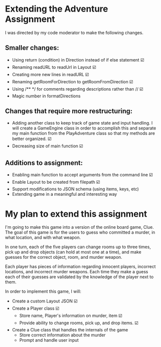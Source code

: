 # Extending the Adventure Assignment

I was directed by my code moderator to make the following changes.

## Smaller changes:
* Using return (condition) in Direction instead of if else statement :ballot_box_with_check:
* Renaming readURL to readUrl in Layout :ballot_box_with_check:
* Creating more new lines in readURL :ballot_box_with_check:
* Renaming getRoomForDirection to getRoomFromDirection :ballot_box_with_check:
* Using /** */ for comments regarding descriptions rather than // :ballot_box_with_check:
* Magic number in formatDirections

## Changes that require more restructuring:
* Adding another class to keep track of game state and input handling. I will create a GameEngine class in order to accomplish this and separate my main function from the PlayAdventure class so that my methods are better organized. :ballot_box_with_check:
* Decreasing size of main function :ballot_box_with_check:

## Additions to assignment:
* Enabling main function to accept arguments from the command line :ballot_box_with_check:
* Enable Layout to be created from filepath :ballot_box_with_check:
* Support modifications to JSON schema (using items, keys, etc)
* Extending game in a meaningful and interesting way

# My plan to extend this assignment

I'm going to make this game into a version of the online board game, Clue. The goal of this game is for the users to guess who committed a murder, in what location, and with what weapon.

In one turn, each of the five players can change rooms up to three times, pick up and drop objects (can hold at most one at a time), and make guesses for the correct object, room, and murder weapon.

Each player has pieces of information regarding innocent players, incorrect locations, and incorrect murder weapons. Each time they make a guess each of their guesses are validated by the knowledge of the player next to them.

In order to implement this game, I will:

* Create a custom Layout JSON :ballot_box_with_check:
* Create a Player class :ballot_box_with_check:
    * Store name, Player's information on murder, item :ballot_box_with_check:
    * Provide ability to change rooms, pick up, and drop items. :ballot_box_with_check:
* Create a Clue class that handles the internals of the game
    * Store correct information about the murder
    * Prompt and handle user input